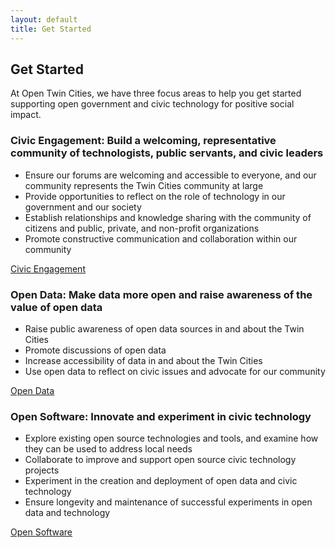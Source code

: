 ```yaml
---
layout: default
title: Get Started
---
```


## Get Started
At Open Twin Cities, we have three focus areas to help you get started supporting open government and civic technology for positive social impact.

### Civic Engagement: Build a welcoming, representative community of technologists, public servants, and civic leaders
- Ensure our forums are welcoming and accessible to everyone, and our community represents the Twin Cities community at large
- Provide opportunities to reflect on the role of technology in our government and our society
- Establish relationships and knowledge sharing with the community of citizens and public, private, and non-profit organizations
- Promote constructive communication and collaboration within our community

<a href="https://github.com/OpenTwinCities/otc-getting-started/blob/master/engaged-citizenship.md" target="_blank" class="green button round">Civic Engagement</a>

### Open Data: Make data more open and raise awareness of the value of open data
- Raise public awareness of open data sources in and about the Twin Cities
- Promote discussions of open data
- Increase accessibility of data in and about the Twin Cities
- Use open data to reflect on civic issues and advocate for our community

<a href="https://github.com/OpenTwinCities/otc-getting-started/blob/master/open-data.md" target="_blank" class="green button round">Open Data</a>

### Open Software: Innovate and experiment in civic technology
- Explore existing open source technologies and tools, and examine how they can be used to address local needs
- Collaborate to improve and support open source civic technology projects
- Experiment in the creation and deployment of open data and civic technology
- Ensure longevity and maintenance of successful experiments in open data and technology

<a href="https://github.com/OpenTwinCities/otc-getting-started/blob/master/open-software.md" target="_blank" class="green button round">Open Software</a>
